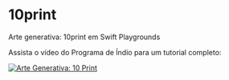 # 10print
Arte generativa: 10print em Swift Playgrounds

Assista o vídeo do Programa de Índio para um tutorial completo:

[![Arte Generativa: 10 Print](https://i9.ytimg.com/vi/eQkx-3sP0JU/mqdefault.jpg?time=1585251580046&sqp=COSH9PMF&rs=AOn4CLCWfwGK4CohP0N7Rl8HpKNfWq4NiQ)](https://www.youtube.com/watch?v=eQkx-3sP0JU)
